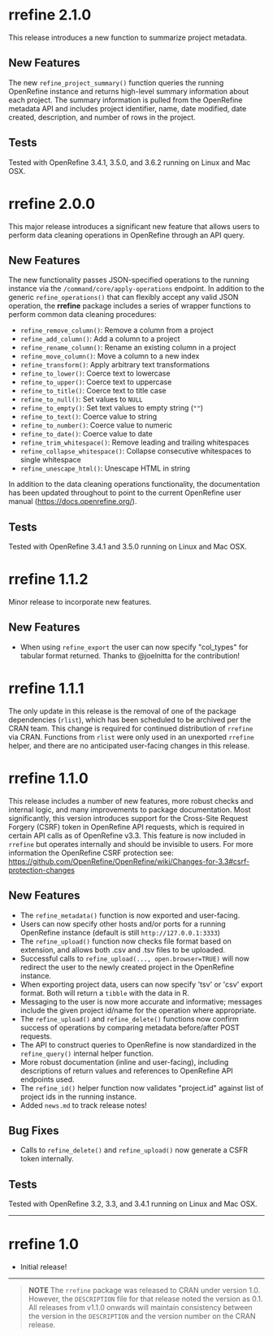 # rrefine 2.1.0

This release introduces a new function to summarize project metadata.

## New Features

The new `refine_project_summary()` function queries the running OpenRefine instance and returns high-level summary information about each project. The summary information is pulled from the OpenRefine metadata API and includes project identifier, name, date modified, date created, description, and number of rows in the project.

## Tests

Tested with OpenRefine 3.4.1, 3.5.0, and 3.6.2 running on Linux and Mac OSX.

# rrefine 2.0.0

This major release introduces a significant new feature that allows users to perform data cleaning operations in OpenRefine through an API query. 

## New Features

The new functionality passes JSON-specified operations to the running instance via the `/command/core/apply-operations` endpoint. In addition to the generic `refine_operations()` that can flexibly accept any valid JSON operation, the **rrefine** package includes a series of wrapper functions to perform common data cleaning procedures:

- `refine_remove_column()`: Remove a column from a project
- `refine_add_column()`: Add a column to a project
- `refine_rename_column()`: Rename an existing column in a project
- `refine_move_column()`: Move a column to a new index
- `refine_transform()`: Apply arbitrary text transformations
- `refine_to_lower()`: Coerce text to lowercase
- `refine_to_upper()`: Coerce text to uppercase
- `refine_to_title()`: Coerce text to title case
- `refine_to_null()`: Set values to `NULL`
- `refine_to_empty()`: Set text values to empty string (`""`)
- `refine_to_text()`: Coerce value to string
- `refine_to_number()`: Coerce value to numeric
- `refine_to_date()`: Coerce value to date
- `refine_trim_whitespace()`: Remove leading and trailing whitespaces
- `refine_collapse_whitespace()`: Collapse consecutive whitespaces to single whitespace
- `refine_unescape_html()`: Unescape HTML in string

In addition to the data cleaning operations functionality, the documentation has been updated throughout to point to the current OpenRefine user manual (https://docs.openrefine.org/).

## Tests

Tested with OpenRefine 3.4.1 and 3.5.0 running on Linux and Mac OSX.

# rrefine 1.1.2

Minor release to incorporate new features. 

## New Features

- When using `refine_export` the user can now specify "col_types" for tabular format returned. Thanks to @joelnitta for the contribution!

# rrefine 1.1.1

The only update in this release is the removal of one of the package dependencies (`rlist`), which has been scheduled to be archived per the CRAN team. This change is required for continued distribution of `rrefine` via CRAN. Functions from `rlist` were only used in an unexported `rrefine` helper, and there are no anticipated user-facing changes in this release.

# rrefine 1.1.0

This release includes a number of new features, more robust checks and internal logic, and many improvements to package documentation. Most significantly, this version introduces support for the Cross-Site Request Forgery (CSRF) token in OpenRefine API requests, which is required in certain API calls as of OpenRefine v3.3. This feature is now included in `rrefine` but operates internally and should be invisible to users. For more information the OpenRefine CSRF protection see: https://github.com/OpenRefine/OpenRefine/wiki/Changes-for-3.3#csrf-protection-changes

## New Features

- The `refine_metadata()` function is now exported and user-facing.
- Users can now specify other hosts and/or ports for a running OpenRefine instance (default is still `http://127.0.0.1:3333`)
- The `refine_upload()` function now checks file format based on extension, and allows both .csv and .tsv files to be uploaded.
- Successful calls to `refine_upload(..., open.browser=TRUE)` will now redirect the user to the newly created project in the OpenRefine instance.
- When exporting project data, users can now specify 'tsv' or 'csv' export format. Both will return a `tibble` with the data in R.
- Messaging to the user is now more accurate and informative; messages include the given project id/name for the operation where appropriate.
- The `refine_upload()` and `refine_delete()` functions now confirm success of operations by comparing metadata before/after POST requests.
- The API to construct queries to OpenRefine is now standardized in the `refine_query()` internal helper function.
- More robust documentation (inline and user-facing), including descriptions of return values and references to OpenRefine API endpoints used.
- The `refine_id()` helper function now validates "project.id" against list of project ids in the running instance.
- Added `news.md` to track release notes!

## Bug Fixes

- Calls to `refine_delete()` and `refine_upload()` now generate a CSFR token internally.

## Tests

Tested with OpenRefine 3.2, 3.3, and 3.4.1 running on Linux and Mac OSX.

---

# rrefine 1.0

- Initial release!

---

> **NOTE** The `rrefine` package was released to CRAN under version 1.0. However, the `DESCRIPTION` file for that release noted the version as 0.1. All releases from v1.1.0 onwards will maintain consistency between the version in the `DESCRIPTION` and the version number on the CRAN release.
